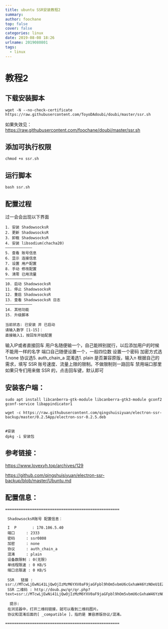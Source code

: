```yaml
---
title: ubuntu SSR安装教程2
summary: 
author: foochane
top: false
cover: false
categories: linux
date: 2019-08-08 18:26
urlname: 2019080801
tags:
  - linux
---
```


# 教程2 
## 下载安装脚本
```
wget -N --no-check-certificate https://raw.githubusercontent.com/ToyoDAdoubi/doubi/master/ssr.sh 
```

如果失效见：https://raw.githubusercontent.com/foochane/doubi/master/ssr.sh

## 添加可执行权限
```
chmod +x ssr.sh
```

## 运行脚本
```
bash ssr.sh
```

## 配置过程

过一会会出现以下界面
```
1. 安装 ShadowsocksR
2. 更新 ShadowsocksR
3. 卸载 ShadowsocksR
4. 安装 libsodium(chacha20)
————————————
5. 查看 账号信息
6. 显示 连接信息
7. 设置 用户配置
8. 手动 修改配置
9. 清零 已用流量
————————————
10. 启动 ShadowsocksR
11. 停止 ShadowsocksR
12. 重启 ShadowsocksR
13. 查看 ShadowsocksR 日志
————————————
14. 其他功能
15. 升级脚本

当前状态: 已安装 并 已启动
请输入数字 [1-15]：
直接输入1，按回车开始配置
```

输入IP或者直接回车
用户名随便输一个，自己能辨别就行，以后添加用户的时候不能用一样的名字
端口自己随便设置一个，一般四位数
设置一个密码
加密方式选1.none
协议选5. auth_chain_a
混淆选1. plain
是否兼容原版，输入n
根据自己的需求，填写 SSR 账号速度、流量上限的限制。不做限制则一路回车
禁用端口那里如果只专们用来做 SSR 的，点击回车键，默认即可






## 安装客户端：
```
sudo apt install libcanberra-gtk-module libcanberra-gtk3-module gconf2 gconf-service libappindicator1

wget -c https://raw.githubusercontent.com/qingshuisiyuan/electron-ssr-backup/master/0.2.5App/electron-ssr-0.2.5.deb


#安装
dpkg -i 安装包
```

## 参考链接：

https://www.lovexyh.top/archives/129

https://github.com/qingshuisiyuan/electron-ssr-backup/blob/master/Ubuntu.md


## 配置信息：
```
===================================================

 ShadowsocksR账号 配置信息：

 I  P	    : 170.106.5.40
 端口	    : 2333
 密码	    : ssr0808
 加密	    : none
 协议	    : auth_chain_a
 混淆	    : plain
 设备数限制 : 0(无限)
 单线程限速 : 0 KB/S
 端口总限速 : 0 KB/S

 SSR   链接 : ssr://MTcwLjEwNi41LjQwOjIzMzM6YXV0aF9jaGFpbl9hOm5vbmU6cGxhaW46YzNOeU1EZ3dPQQ 
 SSR 二维码 : http://doub.pw/qr/qr.php?text=ssr://MTcwLjEwNi41LjQwOjIzMzM6YXV0aF9jaGFpbl9hOm5vbmU6cGxhaW46YzNOeU1EZ3dPQQ 
 
  提示: 
 在浏览器中，打开二维码链接，就可以看到二维码图片。
 协议和混淆后面的[ _compatible ]，指的是 兼容原版协议/混淆。

===================================================
```